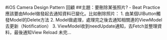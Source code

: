 #iOS Camera Design Pattern 回顧
##主題：要刪除某張照片?
	- Beat Practice 應該要由Model做發起去通知資料已變化。比如刪除照片： 
		1.	由某個UIButton觸發Model的Delete方法
		2.	Model做處理，處理完之後去通知相關連的ViewModel去更新（Notification）
		3.	ViewModel收到needUpdate通知，去Fetch並整理資料，最後通知View Reload
未完...
